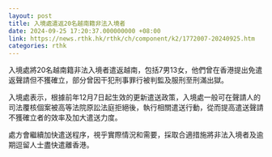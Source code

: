 ```yaml
---
layout: post
title: 入境處遣返20名越南籍非法入境者
date: 2024-09-25 17:20:37.000000000 +08:00
link: https://news.rthk.hk/rthk/ch/component/k2/1772007-20240925.htm
categories: rthk
---
```


入境處將20名越南籍非法入境者遣返越南，包括7男13女，他們曾在香港提出免遣返聲請但不獲確立，部分曾因干犯刑事罪行被判監及服刑至刑滿出獄。

入境處表示，根據前年12月7日起生效的更新遣送政策，入境處一般可在聲請人的司法覆核個案被高等法院原訟法庭拒絕後，執行相關遣送行動，從而提高遣送聲請不獲確立者的效率及加大遣送力度。

處方會繼續加快遣送程序，視乎實際情況和需要，採取合適措施將非法入境者及逾期逗留人士盡快遣離香港。
